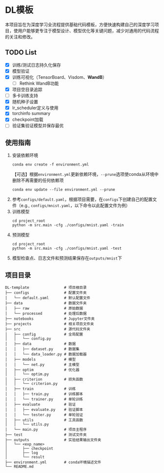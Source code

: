 # DL模板

本项目旨在为深度学习全流程提供基础代码模板，方便快速构建自己的深度学习项目，使用户能够更专注于模型设计、模型优化等关键问题，减少对通用的代码流程的关注和修改。

## TODO List

- [x] 训练/测试日志持久化保存
- [x] 模型验证
- [x] 训练可视化（TensorBoard、Visdom、**WandB**）
    - [ ] Rethink WandB功能
- [x] 项目空目录追踪
- [ ] 多卡训练支持
- [x] 随机种子设置
- [x] lr_scheduler定义与使用
- [x] torchinfo summary
- [x] checkpoint加载
- [ ] 验证集验证模型并保存最优

## 使用指南

1. 安装依赖环境
   ```shell
   conda env create -f environment.yml
   ```
   【可选】根据`environment.yml`更新依赖环境，`--prune`选项使conda从环境中删除不再需要的任何依赖项
   ```shell
   conda env update --file environment.yml --prune
   ```
2. 参考`configs/default.yaml`，根据项目需要，在`configs`下创建自己的配置文件（e.g., `configs/mnist.yaml`，以下命令以此配置文件为例）
3. 训练模型
   ```shell
   cd project_root
   python -m src.main -cfg ./configs/mnist.yaml -train
   ```
4. 预测模型
   ```shell
   cd project_root
   python -m src.main -cfg ./configs/mnist.yaml -test
   ```
5. 模型检查点、日志文件和预测结果保存在`outputs/mnist`下

## 项目目录

```
DL-template                # 项目根目录
├── configs                # 配置文件夹
│   └── default.yaml       # 默认配置文件
├── data                   # 数据文件夹
│   ├── raw                # 原始数据
│   └── processed          # 处理后数据
├── notebooks              # Jupyter文件夹
├── projects               # 相关项目文件夹
├── src                    # 源代码文件夹
│   ├── config             # 全局配置
│   │   └── config.py
│   ├── data               # 数据
│   │   ├── dataset.py     # 数据集
│   │   └── data_loader.py # 数据加载器
│   ├── models             # 模型
│   │   └── net.py         # 主模型
│   ├── optim              # 优化器
│   │   └── optim.py
│   ├── criterion          # 损失函数
│   │   └── criterion.py
│   ├── train              # 训练
│   │   ├── train.py       # 训练脚本
│   │   └── trainer.py     # 单轮训练
│   ├── evaluate           # 验证
│   │   ├── evaluate.py    # 验证脚本
│   │   └── tester.py      # 单轮验证
│   ├── utils              # 工具函数
│   │   └── utils.py
│   └── main.py            # 项目主程序
├── test                   # 测试文件夹
├── outputs                # 实验结果输出文件夹
│   └── <exp_name>
│       ├── checkpoint
│       ├── log
│       └── result
├── environment.yml        # conda环境描述文件
└── README.md
```
